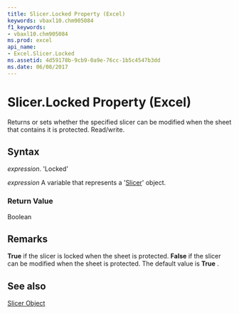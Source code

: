 ```yaml
---
title: Slicer.Locked Property (Excel)
keywords: vbaxl10.chm905084
f1_keywords:
- vbaxl10.chm905084
ms.prod: excel
api_name:
- Excel.Slicer.Locked
ms.assetid: 4d59178b-9cb9-0a9e-76cc-1b5c4547b3dd
ms.date: 06/08/2017
---
```



# Slicer.Locked Property (Excel)

Returns or sets whether the specified slicer can be modified when the sheet that contains it is protected. Read/write.


## Syntax

 _expression_. 'Locked'

 _expression_ A variable that represents a '[Slicer](Excel.Slicer.md)' object.


### Return Value

Boolean


## Remarks

 **True** if the slicer is locked when the sheet is protected. **False** if the slicer can be modified when the sheet is protected. The default value is **True** .


## See also


[Slicer Object](Excel.Slicer.md)

